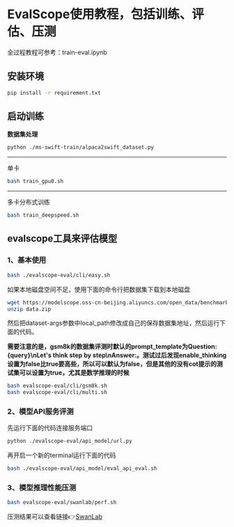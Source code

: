 # EvalScope使用教程，包括训练、评估、压测

全过程教程可参考：train-eval.ipynb

## 安装环境

```bash
pip install -r requirement.txt
```

## 启动训练

**数据集处理**

```bash
python ./ms-swift-train/alpaca2swift_dataset.py
```


---

单卡

```bash
bash train_gpu0.sh
```

---

多卡分布式训练

```bash
bash train_deepspeed.sh
```

## evalscope工具来评估模型

### 1、基本使用

```bash
bash ./evalscope-eval/cli/easy.sh
```

如果本地磁盘空间不足，使用下面的命令行把数据集下载到本地磁盘

```bash
wget https://modelscope.oss-cn-beijing.aliyuncs.com/open_data/benchmark/data.zip
unzip data.zip
```

然后把dataset-args参数中local_path修改成自己的保存数据集地址，然后运行下面的代码。

**需要注意的是，gsm8k的数据集评测时默认的prompt_template为Question: {query}\nLet's think step by step\nAnswer:。测试过后发现enable_thinking设置为false比true要高些，所以可以默认为false，但是其他的没有cot提示的测试集可以设置为true，尤其是数学推理的时候**

```bash
bash evalscope-eval/cli/gsm8k.sh
bash evalscope-eval/cli/multi.sh
```

### 2、模型API服务评测

先运行下面的代码连接服务端口

```bash
python ./evalscope-eval/api_model/url.py 
```

再开启一个新的terminal运行下面的代码

```bash
bash ./evalscope-eval/api_model/eval_api_eval.sh
```

### 3、模型推理性能压测

```bash
bash evalscope-eval/swanlab/perf.sh
```

压测结果可以查看链接👉[SwanLab](https://swanlab.cn/@LiXinYu/perf_benchmark/runs/k0flil25zyxgt1097asz8/chart)